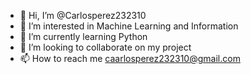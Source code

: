 - 👋 Hi, I’m @Carlosperez232310
- 👀 I’m interested in Machine Learning and Information
- 🌱 I’m currently learning Python
- 💞️ I’m looking to collaborate on my project
- 📫 How to reach me caarlosperez232310@gmail.com
